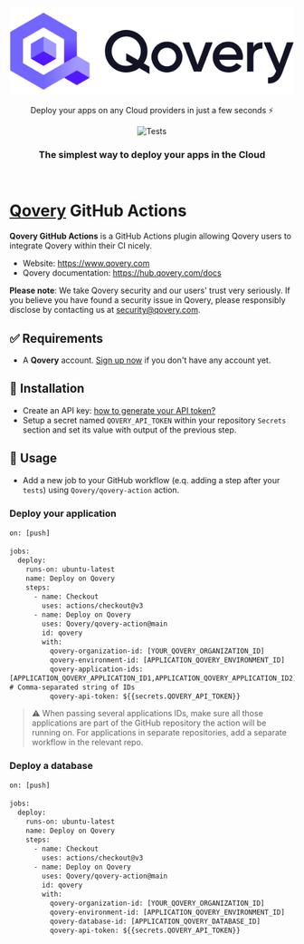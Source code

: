 <p align="center">
    <img src="https://raw.githubusercontent.com/Qovery/public-resources/master/qovery%20logo%20horizontal%20without%20margin.png" alt="Qovery logo" />
</p>

<p align="center">Deploy your apps on any Cloud providers in just a few seconds ⚡</p>

<p align="center">
<img src="https://github.com/Qovery/qovery-github-action/actions/workflows/test.yml/badge.svg?style=flat-square" alt="Tests">
</p>

<h3 align="center">The simplest way to deploy your apps in the Cloud</h3>

<br />

# [Qovery](https://www.qovery.com/) GitHub Actions

**Qovery GitHub Actions** is a GitHub Actions plugin allowing Qovery users to integrate Qovery within their CI nicely.

- Website: https://www.qovery.com
- Qovery documentation: https://hub.qovery.com/docs

**Please note**: We take Qovery security and our users' trust very seriously. If you believe you have found a security issue in Qovery, please responsibly disclose by contacting us at security@qovery.com.

## ✅ Requirements
- A **Qovery** account. [Sign up now](https://start.qovery.com/) if you don't have any account yet.

## 📖 Installation
- Create an API key: [how to generate your API token?](https://hub.qovery.com/docs/using-qovery/interface/cli/#generate-api-token)
- Setup a secret named `QOVERY_API_TOKEN` within your repository `Secrets` section and set its value with output of the previous step.

## 🔌 Usage
- Add a new job to your GitHub workflow (e.q. adding a step after your `tests`) using `Qovery/qovery-action` action.

### Deploy your application

```
on: [push]

jobs:
  deploy:
    runs-on: ubuntu-latest
    name: Deploy on Qovery
    steps:
      - name: Checkout
        uses: actions/checkout@v3
      - name: Deploy on Qovery
        uses: Qovery/qovery-action@main
        id: qovery
        with:
          qovery-organization-id: [YOUR_QOVERY_ORGANIZATION_ID]
          qovery-environment-id: [APPLICATION_QOVERY_ENVIRONMENT_ID]
          qovery-application-ids: [APPLICATION_QOVERY_APPLICATION_ID1,APPLICATION_QOVERY_APPLICATION_ID2] # Comma-separated string of IDs
          qovery-api-token: ${{secrets.QOVERY_API_TOKEN}}
```

> ⚠️ When passing several applications IDs, make sure all those applications are part of the GitHub repository the action will be running on. For applications in separate repositories, add a separate workflow in the relevant repo.

### Deploy a database

```
on: [push]

jobs:
  deploy:
    runs-on: ubuntu-latest
    name: Deploy on Qovery
    steps:
      - name: Checkout
        uses: actions/checkout@v3
      - name: Deploy on Qovery
        uses: Qovery/qovery-action@main
        id: qovery
        with:
          qovery-organization-id: [YOUR_QOVERY_ORGANIZATION_ID]
          qovery-environment-id: [APPLICATION_QOVERY_ENVIRONMENT_ID]
          qovery-database-id: [APPLICATION_QOVERY_DATABASE_ID]
          qovery-api-token: ${{secrets.QOVERY_API_TOKEN}}
```
